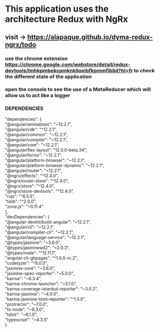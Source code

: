 # This application uses the architecture Redux with NgRx

## visit -> https://alapaque.github.io/dyma-redux-ngrx/todo

### use the chrome extension https://chrome.google.com/webstore/detail/redux-devtools/lmhkpmbekcpmknklioeibfkpmmfibljd?hl=fr to check the different state of the application

### open the console to see the use of a MetaReducer which will allow us to act like a logger

### DEPENDENCIES

"dependencies": {  
"@angular/animations": "~12.2.1",  
"@angular/cdk": "^12.2.1",  
"@angular/common": "~12.2.1",  
"@angular/compiler": "~12.2.1",  
"@angular/core": "~12.2.1",  
"@angular/flex-layout": "12.0.0-beta.34",  
"@angular/forms": "~12.2.1",  
"@angular/platform-browser": "~12.2.1",  
"@angular/platform-browser-dynamic": "~12.2.1",  
"@angular/router": "~12.2.1",  
"@ngrx/effects": "^12.4.0",  
"@ngrx/router-store": "^12.4.0",  
"@ngrx/store": "^12.4.0",  
"@ngrx/store-devtools": "^12.4.0",  
"rxjs": "^6.5.5",  
"tslib": "^2.0.0",  
"zone.js": "~0.11.4"  
},  
"devDependencies": {  
"@angular-devkit/build-angular": "~12.2.1",  
"@angular/cli": "~12.2.1",  
"@angular/compiler-cli": "~12.2.1",  
"@angular/language-service": "~12.2.1",  
"@types/jasmine": "~3.6.0",  
"@types/jasminewd2": "~2.0.3",  
"@types/node": "^12.11.1",  
"angular-cli-ghpages": "^1.0.0-rc.2",  
"codelyzer": "^6.0.0",  
"jasmine-core": "~3.6.0",  
"jasmine-spec-reporter": "~5.0.0",  
"karma": "~6.3.4",  
"karma-chrome-launcher": "~3.1.0",  
"karma-coverage-istanbul-reporter": "~3.0.2",  
"karma-jasmine": "~4.0.0",  
"karma-jasmine-html-reporter": "^1.5.0",  
"protractor": "~7.0.0",  
"ts-node": "~8.3.0",  
"tslint": "~6.1.0",  
"typescript": "~4.3.5"  
}
